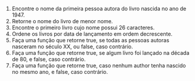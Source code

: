 1. Encontre o nome da primeira pessoa autora do livro nascida no ano de 1947.
2. Retorne o nome do livro de menor nome.
3. Encontre o primeiro livro cujo nome possui 26 caracteres.
4. Ordene os livros por data de lançamento em ordem decrescente.
5. Faça uma função que retorne true, se todas as pessoas autoras nasceram no século XX, ou false, caso contrário.
6. Faça uma função que retorne true, se algum livro foi lançado na década de 80, e false, caso contrário.
7. Faça uma função que retorne true, caso nenhum author tenha nascido no mesmo ano, e false, caso contrário.